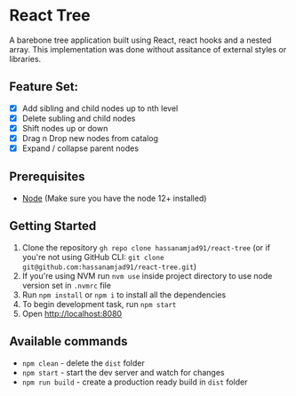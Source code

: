 # React Tree
A barebone tree application built using React, react hooks and a nested array.
This implementation was done without assitance of external styles or libraries.

## Feature Set:
- [x] Add sibling and child nodes up to nth level
- [x] Delete subling and child nodes 
- [x] Shift nodes up or down
- [x] Drag n Drop new nodes from catalog
- [x] Expand / collapse parent nodes

## Prerequisites

* [Node](https://nodejs.org/) (Make sure you have the node 12+ installed)

## Getting Started

1. Clone the repository `gh repo clone hassanamjad91/react-tree` (or if you're not using GitHub CLI: `git clone git@github.com:hassanamjad91/react-tree.git`)
2. If you're using NVM run `nvm use` inside project directory to use node version set in `.nvmrc` file
3. Run `npm install` or `npm i` to install all the dependencies
4. To begin development task, run `npm start`
5. Open [http://localhost:8080](http://localhost:8080)

## Available commands

- `npm clean` - delete the `dist` folder
- `npm start` - start the dev server and watch for changes
- `npm run build` - create a production ready build in `dist` folder
